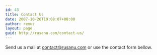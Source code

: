 ```yaml
---
id: 43
title: Contact Us
date: 2007-10-26T19:08:07+00:00
author: remus
layout: page
guid: http://rusanu.com/contact-us/
---
```

Send us a mail at <contact@rusanu.com> or use the contact form bellow.  
<!--gb_contact_form-->